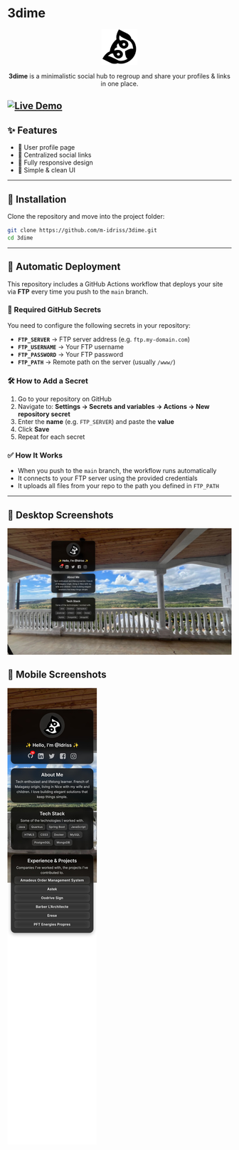 # 3dime

<p style="text-align:center">
  <img src="assets/logo.png" alt="3dime Logo" width="80" height="80"/>
</p>

<p style="text-align:center">
  <b>3dime</b> is a minimalistic social hub to regroup and share your profiles & links in one place.
</p>

[![Live Demo](https://img.shields.io/badge/demo-live-brightgreen)](https://3dime.com)
---

## ✨ Features

- 👤 User profile page
- 🔗 Centralized social links
- 📱 Fully responsive design
- 🎨 Simple & clean UI

---

## 🚀 Installation

Clone the repository and move into the project folder:

```bash
git clone https://github.com/m-idriss/3dime.git
cd 3dime
```

---

## 🚀 Automatic Deployment

This repository includes a GitHub Actions workflow that deploys your site via **FTP** every time you push to the `main` branch.

### 🔑 Required GitHub Secrets

You need to configure the following secrets in your repository:

* **`FTP_SERVER`** → FTP server address (e.g. `ftp.my-domain.com`)
* **`FTP_USERNAME`** → Your FTP username
* **`FTP_PASSWORD`** → Your FTP password
* **`FTP_PATH`** → Remote path on the server (usually `/www/`)

### 🛠 How to Add a Secret

1. Go to your repository on GitHub
2. Navigate to: **Settings → Secrets and variables → Actions → New repository secret**
3. Enter the **name** (e.g. `FTP_SERVER`) and paste the **value**
4. Click **Save**
5. Repeat for each secret

### ✅ How It Works

* When you push to the `main` branch, the workflow runs automatically
* It connects to your FTP server using the provided credentials
* It uploads all files from your repo to the path you defined in `FTP_PATH`

---
## 📸 Desktop Screenshots
![screenshot](assets/screenshots/desktopPage1920x1080.jpeg)
## 📱 Mobile Screenshots
![iPhone_13_Pro_Max.jpeg](assets/screenshots/iPhone_13_Pro_Max.jpeg)